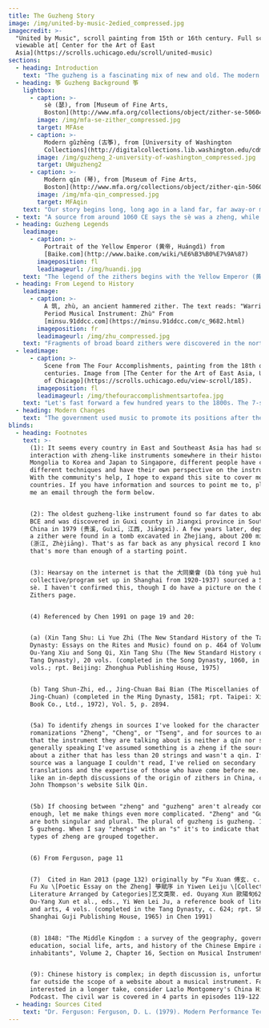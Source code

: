 ```yaml
---
title: The Guzheng Story
image: /img/united-by-music-2edied_compressed.jpg
imagecredit: >-
  "United by Music", scroll painting from 15th or 16th century. Full scroll
  viewable at[ Center for the Art of East
  Asia](https://scrolls.uchicago.edu/scroll/united-music)
sections:
  - heading: Introduction
    text: "The guzheng is a fascinating mix of new and old. The modern instrument is a product of the 1960s - but like the electric guitar it traces its origins to earlier instruments. Unlike the electric guitar, its predecessors date from 6th century BCE in China or earlier.  That's 2600+ years of history to tell you!\r\n\n\r\n\nWe'll jump from background, to legends, then to ancient history, and on to the events in the 1950s that led to the incredible piece of art known and loved today. Grab yourself a comfy chair and a nice glass of something because we are digging in! I've focused on events in what is now mainland China. History from other countries will come later. (1) \r\n\n\r\n\nIf dates and lists of details are more your speed, head over to the Guzheng Timelines page."
  - heading: 筝 Guzheng Background 筝
    lightbox:
      - caption: >-
          sè (瑟), from [Museum of Fine Arts,
          Boston](http://www.mfa.org/collections/object/zither-se-50604)
        image: /img/mfa-se-zither_compressed.jpg
        target: MFAse
      - caption: >-
          Modern gǔzhēng (古筝), from [University of Washington
          Collections](http://digitalcollections.lib.washington.edu/cdm/compoundobject/collection/ethnomusic/id/1729/rec/2)
        image: /img/guzheng_2-university-of-washington_compressed.jpg
        target: UWguzheng2
      - caption: >-
          Modern qín (琴), from [Museum of Fine Arts,
          Boston](http://www.mfa.org/collections/object/zither-qin-50606)
        image: /img/mfa-qin_compressed.jpg
        target: MFAqin
    text: "Our story begins long, long ago in a land far, far away-or maybe right where you are sitting. Someone tied thin strands between two points and plucked them. They made a sound. By tightening and loosening the strands they found they could change the pitch. By changing the material the strings were made of or by changing what they were attached to, they realized they could make a whole variety of noises.\r\n\n\r\n\nThis happened all over the world. Untold numbers of people discovered the magic of wringing sound from taut lines. In China, it happened so long ago we don't know the earliest origins. But we do know that sometime in the past people were playing musical instruments capable of astounding music. (2) Some of the instruments might remind us of the guitars and banjos of today - but others were more like planks with strings of different length. \"The guzheng!\" you might cry! Well, you'd be half right.\r\n\n\r\n\nTo talk about the guzheng we have to clear something up. The name \"guzheng\" is two characters, 古 and 筝 (Gǔ and zhēng). Gǔ means ancient and zhēng means zither. Those early board and string instruments were definitely zithers but they were very different from the 古筝 of today. Early writings use \"zheng\" to mean \"zither\"; they aren't specific. At some point zheng came to mean the guzheng and its direct predecessors. Keep that in mind as we explore: I use zheng for guzheng predecessors and zither for the broad category that includes many different instruments.\r\n\n\r\n\nTwo such zithers are the sè (瑟) and the qín (琴). Think of them as two ends of a zither spectrum. The sè is on the large and complex side of the spectrum. It was longer and deeper than a modern guzheng and has featured 25-50 strings over its history. (3) The early qín was on the simpler side. It had around 5-7 strings, no moveable bridges, and was far smaller. The wonderful guzheng, sitting now at 21 strings, fits right in the middle. These three instruments developed along intertwining paths. To talk about their history we need to figure out at what point their predecessors diverged to become qín, sè, or guzheng... or if they ever did. It's surprisingly difficult."
  - text: "A source from around 1060 CE says the sè was a zheng, while a source from around 1580 CE says the qín and zhēng were exactly the same. (4) In modern times we use the smallest differences in size or shape to distinguish one instrument from another. If only we had a time machine...\r\n\n\r\n\nTo apply the classification conventions of today without time travel we'd need the ancient writers and their sources to explain the differences between these instruments down to the smallest detail. We'd need them to explain it like experts today might explain the differences between a fiddle, a viol, and a violin. Unfortunately, the records we have struggle to distinguish between a violin and a cello. Instruments were instead described more holistically and subjectively. Instruments varied maker to maker and region to region so why bother trying to standardize all that?  Ancient records also used the same characters to refer to multiple instruments we now consider different, so figuring out what exactly any given reference is referring to can be challenging.\r\n\n\r\n\nOne metric we modern folk get hung up on is the number of strings on the instrument. That's a decent enough strategy on the standardized instruments of today but it doesn't really work for identifying instruments in the past. Writings claim the sè has had 50, 27, 25, 23, and 19 string varieties, while the qín has had 5, 7, and possibly 10 strings. If that's not challenging enough, there are references in English-language sources to zithers that had 30, 13, and 10 strings in the 18 and 1900s . Even if we limit ourselves to the best English-language guzheng resources out there, Dr. Han cites 5, 12, 13, 14, 15, 16, 18, 21, and 26 strings. Another researcher, Gaywood, cites guzheng predecessors growing from 6, 7, 9, 10, and 14-string variants to 16 or 21 strings by the 1900s. All of this means: String are fun to count but don't tell us what instrument a zither might have been.\r\n\n\r\n\nLet's set some rules then. From here on out, \"guzheng\" will refer to the modern, post 1965-version of the instrument as that is how it's known outside of China. \"Zheng\" will refer to the various zithers that eventually became the modern instrument. So, \"zheng\" is a general term, \"guzheng\" is more specific. (5a) (5b)\r\n\n\r\n\nLet's start with the oldest information we have access to: Legends!"
  - heading: Guzheng Legends
    leadimage:
      - caption: >-
          Portrait of the Yellow Emperor (黄帝, Huángdì) from
          [Baike.com](http://www.baike.com/wiki/%E6%B3%B0%E7%9A%87)
        imageposition: fl
        leadimageurl: /img/huandi.jpg
    text: "The legend of the zithers begins with the Yellow Emperor (黄帝, Huángdì). It is said that he sought entertainment after establishing his kingdom back in the 2600s BCE and so found himself listening to a woman playing a 50-stringed zither. So moved was he by her incredible performance that he ordered the musical instrument broken in half - and so the 25-string sè was born. (I can't speak to why the Emperor felt breaking an instrument was the correct response to emotion, but then, neither could Peter Townshend.)\r\n\n\r\n\nA second legend says that two people fought over a 25-string sè and broke it in two, creating both a 12 and a 13-string zither. According to Dr. Han this legend was told in the Qin dynasty (221-206 BCE), though multiple versions exist. (Dr. Han does mention that modern scholars agree the guzheng came about as a separate instrument in the 5th century BCE but doesn't explain why.) \r\n\n\r\n\nA third legend says the famous general Méng Tián (蒙恬) from the Qin dynasty had a hand in shaping what would become the zheng. My Chinese is not good enough to relate the story,  so all I can say is that Méng Tián added string(s) and/or changed the shape of an existing instrument to improve its function and possibly use it for psychological warfare. He died around 210 BCE so the timelines don't quite line up, but perhaps he encountered a split sè and got to thinking?"
  - heading: From Legend to History
    leadimage:
      - caption: >-
          A 筑, zhù, an ancient hammered zither. The text reads: "Warring States
          Period Musical Instrument: Zhù" From
          [minsu.91ddcc.com](https://minsu.91ddcc.com/c_9682.html)
        imageposition: fr
        leadimageurl: /img/zhu_compressed.jpg
    text: "Fragments of broad board zithers were discovered in the northern parts of China and dated to the late Warring States period, 475-221 BCE. They were recovered in the area that was controlled by the State of Chu, a large state that included the location of modern-day Shanghai. (6)\r\n\n\r\n\nDr. Han writes that the first written mention we have of the 12-string zheng dates to circa 265 CE. This would place it at about 500 years after the State of Chu but still over 1750 years ago:\r\n\n\r\n\nIts \\[zheng’s] upper part is convex like the vault of heaven; its bottom flat like the earth; its inside is hollow to accommodate the six points of the compass; and its twelve strings with their bridges symbolize the twelve months of the year” (7)\r\n\n\r\n\nFrom that point on we know that sè, some zheng-like instruments, qíns, and their oft-forgotten hammer-struck relative the zhù (筑) gained in popularity. The various zhengs became favored for banquets and celebrations while the qín became a scholar's meditative tool thanks to its praise by Confucius and its subsequent inclusion in the practice of his philosophy, Confucianism.  The qin gained great prestige as a tool for self-betterment among the higher classes in the thousand years that followed from the Qin to Tang dynasties (206 BCE to 906 CE). The zhengs stayed in the realm of entertainment, rising and falling in popularity as any art form does.\r\n\n\r\n\nSometime between the end of the Tang dynasty (a great time for music in China) and the beginning of the Ming (not such a great time for music) the people in nowadays Vietnam were sharing musical ideas with nowadays China. Who made it first I don't know, but the end result was the creation of a southern-style of the Chinese zheng that looks incredibly similar to the Vietnamese zither the Đàn tranh. You can still find zheng made in this style- But ah, I'm getting ahead of myself. Let's get back into the flow of time.\r\n\n\r\n\nOver the next few centuries the banquet music that included zheng faded in popularity. By the beginning of the Ming dynasty, about 1368, banquet music and the zheng were abandoned by the upper classes completely. They were kicked out of the hallowed and somewhat restricted halls of the rich and became an instrument of the people. This fall from grace is a big deal and a large part of why we have the guzheng today. Freed from the restrictive protocol of the courts, the zheng's player base, repertoire, and (I'm guessing) play styles expanded. As music changed in the next few centuries and new types of performances became popular, the zhengs joined the growing library of Chinese instruments that adapted to that demand. They pursued those changes without unifying standards, allowing 12, 13, 14, 15, and 16-stringed instruments to exist and spread in multiple regions simultaneously. The qin, by contrast, was guided by the Confucius-based ideals that limited it to 7 strings and a rather specific shape."
  - leadimage:
      - caption: >-
          Scene from The Four Accomplishments, painting from the 18th or 19th
          centuries. Image from [The Center for the Art of East Asia, University
          of Chicago](https://scrolls.uchicago.edu/view-scroll/185).
        imageposition: fl
        leadimageurl: /img/thefouraccomplishmentsartofea.jpg
    text: "Let's fast forward a few hundred years to the 1800s. The 7-stringed qin is firmly enshrined as one of the most important instruments in China. Europeans and Americans are so impressed by the instrument that they spend pages of their books describing its construction, design, history and play style while ignoring other zithers. For example, an 1848 text spent 280 words describing the qin yet could only offer this short passage: \"There are other instruments similar to the \\[qin] one with thirty, and another with thirteen strings, played with plectrums.\" (8)\r\n\n\r\n\nLife continued this way until the 1900s when 23 years of conflict covered China. Civil war took place from 1927-1937 and resumed from 1946 to about 1950, interrupted by the Japanese invasion and occupation that took place during World War 2. One key issue of the civil wars became China's identity. The side in power by the end of 1950 decided China's identity was damaged by the upper classes and had to be repaired by the lower classes. Items seen as upper class were seized, destroyed, and the owners were publicly humiliated, exiled to years of hard labor, or worse. The qin was a symbol of upper class refinement and was a target for suppresion. The zheng, cast out of the courts 600 years earlier, was not. (9)\r\n\n\r\n\nThat separation from the upper classes made the zheng a candidate for standardization and redesign. Its use could connect the modern times to what was viewed as the positive aspects of the past without bringing in the negative aspects. As hostilities wore down zheng-related events moved quickly."
  - heading: Modern Changes
    text: "The government used music to promote its positions after the civil war. It formalized musical education, recast old songs with new lyrics, and redesigned instruments to better fit its intended presentation of the country. A system of Conservatory schools was started. Musicians who had been studying western musical instruments were instructed to learn traditional Chinese instruments instead.\r\n\n\r\n\nAll this pressure and focus led to changes to traditional instruments, including:\r\n\n* the addition of 5 more strings to the popular 16-string guzheng, making it capable of covering 4 octaves at once.\r\n* changing the strings from metal wire to nylon-wrapped wire.\r\n* replacing the straight fixed bridge at the tail of the instrument with a curving \"S\"-shaped bridge.\r\n\nAll of these changes are captured by the Shanghai-based Dūnhuáng (敦煌) brand that patented the new, combined design in 1965.\r\n\n\r\n\nAlongside the physical changes, zheng music and play styles were changing as well. Musicians Wáng Chāngyuán (王昌元) performed the guzheng solo \"Battling the Typhoon\" at a concert attended by Jiāng Qīng (江青) who came to favor the piece. Jiāng Qīng was the wife of the Chinese Leader Chairman Mao. She used her position to promote the song. \"Battling the Typhoon\" became one of the most played and consulted pieces of music during that time. This, in turn, led to a massive increase in the guzheng's popularity.\r\n\n\r\n\nIn the last few decades the guzheng has continued to receive a lot of attention and experimentation. Mechanisms were added to make key changing and diatonic scales possible, string counts and bridge arrangements have been adjusted, and there has even been a multi-year effort to build an electric guzheng. Head over to the Guzheng Varieties page to have a look at all these ingenious changes for yourself, or look into the specific dates on the Timelines page. And if you know more about the events I've missed, or have photos of different instruments that you would like to share, please email me through the form below!"
blinds:
  - heading: Footnotes
    text: >-
      (1): It seems every country in East and Southeast Asia has had some
      interaction with zheng-like instruments somewhere in their history. From
      Mongolia to Korea and Japan to Singapore, different people have created
      different techniques and have their own perspective on the instrument.
      With the community's help, I hope to expand this site to cover more
      countries. If you have information and sources to point me to, please send
      me an email through the form below.


      (2): The oldest guzheng-like instrument found so far dates to about 598
      BCE and was discovered in Guxi county in Jiangxi province in Southern
      China in 1979 (贵溪, Guìxī, 江西, Jiāngxī). A few years later, depictions of 
      a zither were found in a tomb excavated in Zhejiang, about 200 miles away
      (浙江, Zhèjiāng). That's as far back as any physical record I know of, but
      that's more than enough of a starting point.


      (3): Hearsay on the internet is that the 大同樂會 (Dà tóng yuè huì, a musical
      collective/program set up in Shanghai from 1920-1937) sourced a 50-string
      sè. I haven't confirmed this, though I do have a picture on the Other
      Zithers page.


      (4) Referenced by Chen 1991 on page 19 and 20:


      (a) (Xin Tang Shu: Li Yue Zhi (The New Standard History of the Tang
      Dynasty: Essays on the Rites and Music) found on p. 464 of Volume 2 of
      Ou-Yang Xiu and Song Qi, Xin Tang Shu (The New Standard History of the
      Tang Dynasty), 20 vols. (completed in the Song Dynasty, 1060, in 225
      vols.; rpt. Beijing: Zhonghua Publishing House, 1975)


      (b) Tang Shun-Zhi, ed., Jing-Chuan Bai Bian (The Miscellanies of
      Jing-Chuan) (completed in the Ming Dynasty, 1581; rpt. Taipei: Xinxing
      Book Co., Ltd., 1972), Vol. 5, p. 2894.


      (5a) To identify zhengs in sources I've looked for the character (筝), the
      romanizations "Zheng", "Cheng", or "Tseng", and for sources to articulate
      that the instrument they are talking about is neither a qín nor sè. More
      generally speaking I've assumed something is a zheng if the source talks
      about a zither that has less than 20 strings and wasn't a qin. If the
      source was a language I couldn't read, I've relied on secondary
      translations and the expertise of those who have come before me. If you'd
      like an in-depth discussions of the origin of zithers in China, check out
      John Thompson's website Silk Qin.


      (5b) If choosing between "zheng" and "guzheng" aren't already confusing
      enough, let me make things even more complicated. "Zheng" and "Guzheng"
      are both singular and plural. The plural of guzheng is guzheng. 1 guzheng,
      5 guzheng. When I say "zhengs" with an "s" it's to indicate that multiple
      types of zheng are grouped together. 


      (6) From Ferguson, page 11


      (7)  Cited in Han 2013 (page 132) originally by “Fu Xuan 傅玄. c. 265. Zheng
      Fu Xu \[Poetic Essay on the Zheng] 箏賦序 in Yiwen Leiju \[Collection of
      Literature Arranged by Categories]艺文类聚. ed. Ouyang Xun 歐陽旬624.” (cited as
      Ou-Yang Xun et al., eds., Yi Wen Lei Ju, a reference book of literature
      and arts, 4 vols. (completed in the Tang Dynasty, c. 624; rpt. Shanghai:
      Shanghai Guji Publishing House, 1965) in Chen 1991)


      (8) 1848: "The Middle Kingdom : a survey of the geography, government,
      education, social life, arts, and history of the Chinese Empire and its
      inhabitants", Volume 2, Chapter 16, Section on Musical Instruments


      (9): Chinese history is complex; in depth discussion is, unfortunately,
      far outside the scope of a website about a musical instrument. For those
      interested in a longer take, consider Lazlo Montgomery's China History
      Podcast. The civil war is covered in 4 parts in episodes 119-122.
  - heading: Sources Cited
    text: "Dr. Ferguson: Ferguson, D. L. (1979). Modern Performance Techniques for the Chinese Zither Cheng. University of California Los Angeles Master's Thesis.\r\n\nGaywood: Gaywood, H. R. A. (1996).[ Guqin and Guzheng: the historical and contemporary development of two Chinese musical instruments](http://etheses.dur.ac.uk/4894/1/4894_2363.PDF?UkUDh:CyT). Durham University Master's Thesis \r\n\nDr. Han: Han, M. (2013). [The emergence of the Chinese zheng: traditional context, contemporary evolution, and cultural identity](https://open.library.ubc.ca/media/stream/pdf/24/1.0073945/1). University of British of Columbia PhD Thesis \r\n\nDr. Chen: Chen, Y.-Z. (1991). The Zheng: A Chinese Instrument and Its Music. Brown University PhD Thesis"
---
```


